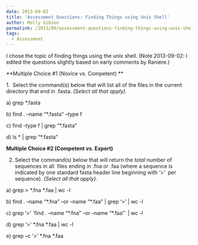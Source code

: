 ```yaml
---
date: 2013-09-02
title: 'Assessment Questions: Finding Things using Unix Shell'
author: Molly Gibson
permalink: /2013/09/assessment-questions-finding-things-using-unix-shell/
tags:
  - Assessment
---
```

I chose the topic of finding things using the unix shell. (Note 2013-09-02: I edited the questions slightly based on early comments by Raniere.)

**Multiple Choice #1 (Novice vs. Competent) **

1.  Select the command(s) below that will list all of the files in the current directory that end in .fasta. *(Select all that apply).*

a) grep *.fasta

b) find . –name “*.fasta” –type f

c) find -type f | grep &#8220;*.fasta&#8221;

d) ls \* | grep “\*.fasta”

**Multiple Choice #2 (Competent vs. Expert)**

2. Select the command(s) below that will return the *total* number of sequences in all  files ending in .fna or .faa (where a sequence is indicated by one standard fasta header line beginning with ‘>’  per sequence). *(Select all that apply).*

a) grep > \*.fna \*.faa | wc -l

b) find . –name “\*.fna” –or –name “\*.faa” | grep ‘>’ | wc -l

c) grep ‘>’ \`find . –name “\*.fna” –or –name “\*.faa”\` | wc -l

d) grep ‘>’ \*.fna \*.faa | wc -l

e) grep –c ‘>’ \*.fna \*.faa
